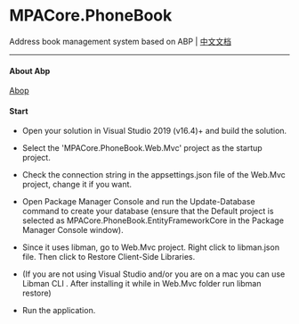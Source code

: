 # MPACore.PhoneBook
Address book management system based on ABP | [中文文档](README.zh-CN.md)

---
#### About Abp
[Abop](https://aspnetboilerplate.com/)

#### Start

- Open your solution in Visual Studio 2019 (v16.4)+ and build the solution.

- Select the 'MPACore.PhoneBook.Web.Mvc' project as the startup project.

- Check the connection string in the appsettings.json file of the Web.Mvc project, change it if you want.

- Open Package Manager Console and run the Update-Database command to create your database (ensure that the Default project is selected as MPACore.PhoneBook.EntityFrameworkCore in the Package Manager Console window).

- Since it uses libman, go to Web.Mvc project. Right click to libman.json file. Then click to Restore Client-Side Libraries.

- (If you are not using Visual Studio and/or you are on a mac you can use Libman CLI . After installing it while in Web.Mvc folder run libman restore)

- Run the application.
